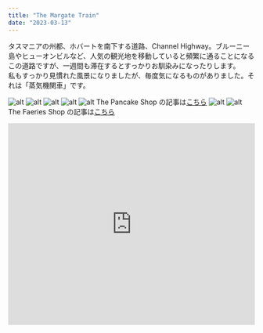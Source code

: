 ```yaml
---
title: "The Margate Train"
date: "2023-03-13"
---
```


タスマニアの州都、ホバートを南下する道路、Channel Highway。ブルーニー島やヒューオンビルなど、人気の観光地を移動していると頻繁に通ることになるこの道路ですが、一週間も滞在するとすっかりお馴染みになったりします。  
私もすっかり見慣れた風景になりましたが、毎度気になるものがありました。それは「蒸気機関車」です。

![alt](/images/columns/1/1.webp)
![alt](/images/columns/1/2.webp)
![alt](/images/columns/1/3.webp)
![alt](/images/columns/1/4.webp)
![alt](/images/columns/1/5.webp)
The Pancake Shop の記事は[こちら](https://vegitabi.com/posts/14)
![alt](/images/columns/1/6.webp)
![alt](/images/columns/1/7.webp)
The Faeries Shop の記事は[こちら](https://vegitabi.com/posts/15)

<iframe src="https://www.google.com/maps/embed?pb=!1m18!1m12!1m3!1d2917.119688592857!2d147.26800891129034!3d-43.017867848867596!2m3!1f0!2f0!3f0!3m2!1i1024!2i768!4f13.1!3m3!1m2!1s0xaa6dd6de272526bf%3A0xa33e7f70ed1fa61e!2sThe%20Margate%20Train!5e0!3m2!1sja!2sjp!4v1686391473370!5m2!1sja!2sjp" width="100%" height="412px" style="border:0;" allowfullscreen="" loading="lazy" referrerpolicy="no-referrer-when-downgrade"></iframe>

